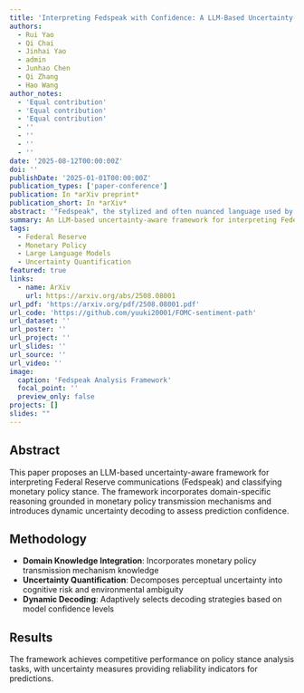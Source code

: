 ```yaml
---
title: 'Interpreting Fedspeak with Confidence: A LLM-Based Uncertainty-Aware Framework'
authors:
  - Rui Yao
  - Qi Chai
  - Jinhai Yao
  - admin
  - Junhao Chen
  - Qi Zhang
  - Hao Wang
author_notes:
  - 'Equal contribution'
  - 'Equal contribution'
  - 'Equal contribution'
  - ''
  - ''
  - ''
  - ''
date: '2025-08-12T00:00:00Z'
doi: ''
publishDate: '2025-01-01T00:00:00Z'
publication_types: ['paper-conference']
publication: In *arXiv preprint*
publication_short: In *arXiv*
abstract: '"Fedspeak", the stylized and often nuanced language used by the U.S. Federal Reserve, encodes implicit policy signals and strategic stances. The Federal Open Market Committee strategically employs Fedspeak as a communication tool to shape market expectations and influence both domestic and global economic conditions. As such, automatically parsing and interpreting Fedspeak presents a high-impact challenge, with significant implications for financial forecasting, algorithmic trading, and data-driven policy analysis. In this paper, we propose an LLM-based, uncertainty-aware framework for deciphering Fedspeak and classifying its underlying monetary policy stance. Technically, to enrich the semantic and contextual representation of Fedspeak texts, we incorporate domain-specific reasoning grounded in the monetary policy transmission mechanism. We further introduce a dynamic uncertainty decoding module to assess the confidence of model predictions, thereby enhancing both classification accuracy and model reliability. Experimental results demonstrate that our framework achieves state-of-the-art performance on the policy stance analysis task.'
summary: An LLM-based uncertainty-aware framework for interpreting Federal Reserve communications with enhanced reliability.
tags:
  - Federal Reserve
  - Monetary Policy
  - Large Language Models
  - Uncertainty Quantification
featured: true
links:
  - name: ArXiv
    url: https://arxiv.org/abs/2508.08001
url_pdf: 'https://arxiv.org/pdf/2508.08001.pdf'
url_code: 'https://github.com/yuuki20001/FOMC-sentiment-path'
url_dataset: ''
url_poster: ''
url_project: ''
url_slides: ''
url_source: ''
url_video: ''
image:
  caption: 'Fedspeak Analysis Framework'
  focal_point: ''
  preview_only: false
projects: []
slides: ""
---
```


## Abstract

This paper proposes an LLM-based uncertainty-aware framework for interpreting Federal Reserve communications (Fedspeak) and classifying monetary policy stance. The framework incorporates domain-specific reasoning grounded in monetary policy transmission mechanisms and introduces dynamic uncertainty decoding to assess prediction confidence.

## Methodology

- **Domain Knowledge Integration**: Incorporates monetary policy transmission mechanism knowledge
- **Uncertainty Quantification**: Decomposes perceptual uncertainty into cognitive risk and environmental ambiguity
- **Dynamic Decoding**: Adaptively selects decoding strategies based on model confidence levels

## Results

The framework achieves competitive performance on policy stance analysis tasks, with uncertainty measures providing reliability indicators for predictions.